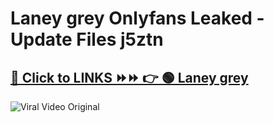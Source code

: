 
 # Laney grey Onlyfans Leaked - Update Files j5ztn

## <h2><a href="https://clipsfans.com/Laney_grey&ref=git">🔗 Click to LINKS ⏩⏩ 👉 🟢 Laney grey </a></h2>

<a href="https://clipsfans.com/Laney_grey&ref=git" rel="nofollow" data-target="animated-image.originalLink"><img src="https://i.ibb.co.com/xMMVF88/686577567.gif" alt="Viral Video Original" style="max-width: 100%; display: inline-block;" data-target="animated-image.originalImage"></a>

